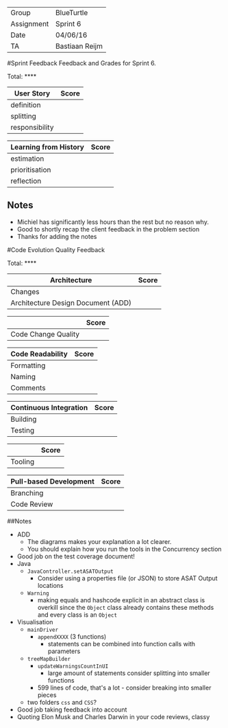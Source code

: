 |      |            |
|------|------------|
|Group | BlueTurtle |
|Assignment|Sprint 6|
|Date|04/06/16|
|TA|Bastiaan Reijm|

#Sprint Feedback
Feedback and Grades for Sprint 6.

Total: ****

| User Story | Score |
|------------|-------|
| definition |      |
| splitting  |      |
| responsibility |   |

| Learning from History | Score |
|-----------------------|-------|
| estimation            |      |
| prioritisation        |      |
| reflection            |     |

## Notes
* Michiel has significantly less hours than the rest but no reason why.
* Good to shortly recap the client feedback in the problem section
* Thanks for adding the notes 

#Code Evolution Quality Feedback

Total: ****

| Architecture                       | Score |
|------------------------------------|-------|
| Changes                            |      |
| Architecture Design Document (ADD) |      |

|                     | Score |
|---------------------|-------|
| Code Change Quality |       |

| Code Readability | Score |
|------------------|-------|
| Formatting       |      |
| Naming           |      |
| Comments         |      |

| Continuous Integration | Score |
|------------------------|-------|
| Building               |     |
| Testing                |     |

|         | Score |
|---------|-------|
| Tooling |     |

| Pull-based Development | Score |
|------------------------|-------|
| Branching              |     |
| Code Review            |     |

##Notes
* ADD
	* The diagrams makes your explanation a lot clearer.
	* You should explain how you run the tools in the Concurrency section 
* Good job on the test coverage document!
* Java
	* `JavaController.setASATOutput`
		* Consider using a properties file (or JSON) to store ASAT Output locations
	* `Warning` 
		* making equals and hashcode explicit in an abstract class is overkill since the `Object` class already contains these methods and every class is an `Object`
* Visualisation
	* `mainDriver`
		* `appendXXXX` (3 functions)
			* statements can be combined into function calls with parameters
	* `treeMapBuilder`
		* `updateWarningsCountInUI`
			* large amount of statements consider splitting into smaller functions
		* 599 lines of code, that's a lot - consider breaking into smaller pieces
	* two folders `css` and `CSS`?
* Good job taking feedback into account
* Quoting Elon Musk and Charles Darwin in your code reviews, classy
